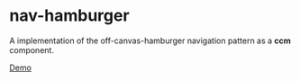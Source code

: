 # nav-hamburger
A implementation of the off-canvas-hamburger navigation pattern as a **ccm** component.

[Demo](https://moritzkemp.github.io/nav-hamburger)
